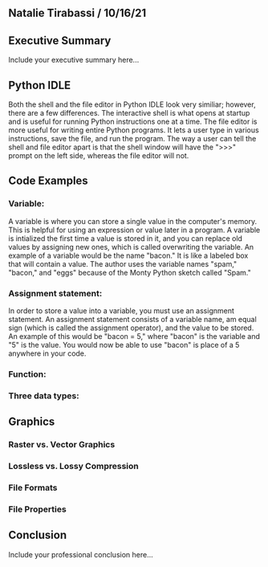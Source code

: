 ## Natalie Tirabassi / 10/16/21

## Executive Summary 
Include your executive summary here...

## Python IDLE
Both the shell and the file editor in Python IDLE look very similiar; however, there are a few differences. The interactive shell is what opens at startup and is useful for running Python instructions one at a time. The file editor is more useful for writing entire Python programs. It lets a user type in various instructions, save the file, and run the program. The way a user can tell the shell and file editor apart is that the shell window will have the ">>>" prompt on the left side, whereas the file editor will not.
## Code Examples
### Variable:
A variable is where you can store a single value in the computer's memory. This is helpful for using an expression or value later in a program. A variable is intialized the first time a value is stored in it, and you can replace old values by assigning new ones, which is called overwriting the variable. An example of a variable would be the name "bacon." It is like a labeled box that will contain a value. The author uses the variable names "spam," "bacon," and "eggs" because of the Monty Python sketch called "Spam."
### Assignment statement:
In order to store a value into a variable, you must use an assignment statement. An assignment statement consists of a variable name, am equal sign (which is called the assignment operator), and the value to be stored. An example of this would be "bacon = 5," where "bacon" is the variable and "5" is the value. You would now be able to use "bacon" is place of a 5 anywhere in your code.
### Function:
### Three data types:

## Graphics

### Raster vs. Vector Graphics
### Lossless vs. Lossy Compression
### File Formats
### File Properties

## Conclusion

Include your professional conclusion here...
